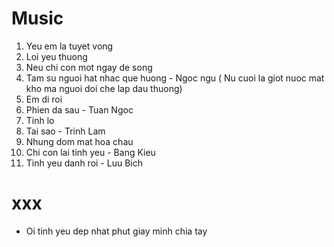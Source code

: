 # Music
1. Yeu em la tuyet vong
2. Loi yeu thuong
3. Neu chi con mot ngay de song
4. Tam su nguoi hat nhac que huong - Ngoc ngu ( Nu cuoi la giot nuoc mat kho ma nguoi doi che lap dau thuong)
5. Em di roi
6. Phien da sau - Tuan Ngoc
8. Tinh lo
9. Tai sao - Trinh Lam
10. Nhung dom mat hoa chau
11. Chi con lai tinh yeu - Bang Kieu
12. Tinh yeu danh roi - Luu Bich

# xxx
- Oi tinh yeu dep nhat phut giay minh chia tay




